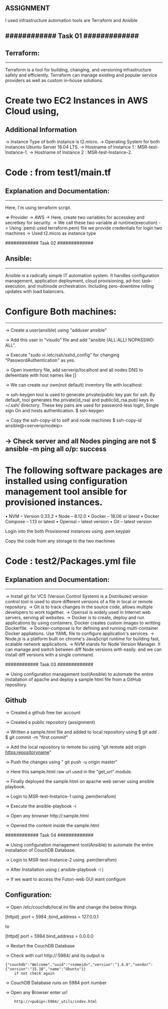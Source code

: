  ASSIGNMENT
 ----------


I used infrastructure automation tools are Terraform and Ansible 


############        Task 01         #############
-------

## Terraform:
-------------
Terraform is a tool for building, changing, and versioning infrastructure safely and efficiently. Terraform can manage existing and popular service providers as well as custom in-house solutions.


# Create two EC2 Instances in AWS Cloud using,

  Additional Information
  ----------------------

-> Instance Type of both instance is t2.micro.
-> Operating System for both instances Ubuntu Server 16.04 LTS.
-> Hostname of Instance 1 : MSR-test-Instance-1.
-> Hostname of Instance 2 : MSR-test-Instance-2.
    
    
# Code : from test1/main.tf

## Explanation and Documentation:
   ------------------------------

  Here, I'm using terraform script. 

=> Provider -> AWS
    -> Here, create two variables for accesskey and secretkey for security.
    -> We call these two variable at runtime(execution)
    -> Using .pem(i used terraform.pem) file we provide credentials for login two machines
    -> Used t2.micro as instance type 
    
       

############        Task 02         #############       

## Ansible:
   --------
Ansible is a radically simple IT automation system. It handles configuration management, application deployment, cloud provisioning, ad-hoc task-execution, and multinode orchestration. Including zero-downtime rolling updates with load balancers.

# Configure Both machines: 
-----------------------

-> Create a user(ansible) using "adduser ansible"

-> Add this user in "visudo" file and add "ansible (ALL:ALL) NOPASSWD: ALL".

-> Execute "sudo vi /etc/ssh/sshd_config" for changing "PasswordAuthentication" as yes.

-> Open inventory file, add serverip/localhost and all nodes DNS to defeentiate with host names like [<hostname>]

-> We can create our own(not default) inventory file with localhost

-> ssh-keygen tool is used to generate private/public key pair for ssh. By default, tool generates the private(id_rsa) and public(id_rsa.pub) keys in ~/.ssh/ directory. These key pairs are used for password-less login, Single sign On and hosts authentication.
    $ ssh-keygen 

-> Copy the ssh-copy-id to self and node machines
    $ ssh-copy-id ansible@<serverip/nodeip>

-> Check server and all Nodes pinging are not 
        $ ansible -m ping all
    o/p: success
------

# The following software packages are installed using configuration management tool ansible for provisioned instances.

•	NVM – Version 0.33.2
•	Node – 8.12.0
•	Docker – 18.06 or latest
•	Docker Compose – 1.13 or latest
•	Openssl – latest version
•	Git – latest version

Login into the both Provisioned instances using .pem keypair

Copy the code from any storage to the two machines

# Code :  test2/Packages.yml file

## Explanation and Documentation:
   ------------------------------

->  Install git for VCS (Version Control System) is a Distributed version control tool is used to store different versions of a file in local or remote repository. 
->  Git is to track changes in the source code, allows multiple developers to work together.
->  Openssl is widely used in Internet web servers, serving all websites.
->  Docker is to create, deploy and run applications by using containers. Docker creates custom images to  writting Dockerfile.
-> Docker-compose is for defining and running multi-container Docker appliations. Use YAML file to configure application's services.
->  Node.js is a platform built on chrome's JavaScript runtime for building fast, scalable network applicaitons.
-> NVM stands for Node Version Manager. It can manage and switch between diff Node versions with easily. and we can install diff versions with a single command.

############        Task 03         #############     

=> Using configuration management tool(Ansible) to automate the entire installation of apache and deploy a sample html file from a GitHub repository.

Github
------

-> Created a github free tier account 

-> Created a public repository (assignment) 

-> Written a sample.html file and added to local repository using
        $ git add .
        $ git commit -m "first commit"
    
-> Add the local repository to remote bu using "git remote add origin <https:repositoryname>"

-> Push the changes using " git push -u origin master"

-> Here this sample.html raw url used in the "get_url" module.

-> Finally deployed the sample.html on apache web server using ansible playbook.

-> Login to MSR-test-Instance-1 using .pem(terrafom)

-> Execute the ansible-playbook -i <hostsfilepath> <pathofCONFIGfile>

-> Open any browser http://<publicip>:sample.html

-> Opened the content inside the sample.html

############        Task 04         #############     

=> Using configuration management tool(Ansible) to automate the entire installation of CouchDB Database.

-> Login to MSR-test-Instance-2 using .pem(terrafom)

-> After Installation using ( ansible-playbook -i <hostsfilepath> <pathofCONFIGfile>) 

-> If we want to access the Futon-web GUI want configure

Configuration:
--------------
-> Open /etc/couchdb/local.ini file and change the below things

[httpd]
;port = 5984
;bind_address = 127.0.0.1

to 

[httpd]
port = 5984
bind_address = 0.0.0.0

-> Restart the CouchDB Database

-> Check with curl http://<pubip>:5984/ and its output is

    {"couchdb":"Welcome","uuid":"<someid>","version":"1.6.0","vendor":{"version":"15.10","name":"Ubuntu"}}
        if not check again

-> CouchDB Database runs on 5984 port number

->  Open any Browser enter url 

        http://<pubip>:5984/_utils/index.html



































